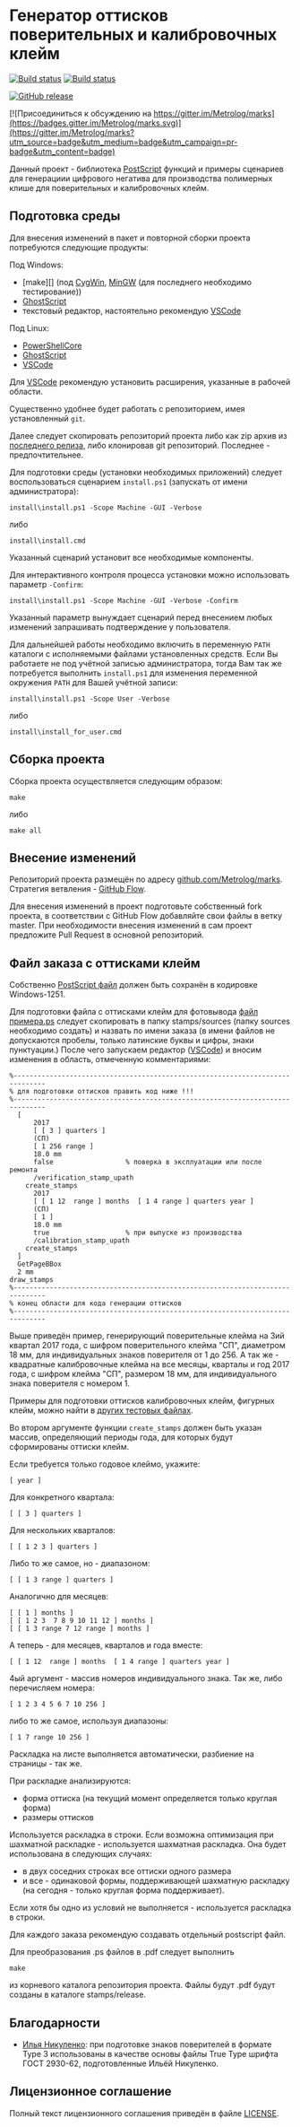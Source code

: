 Генератор оттисков поверительных и калибровочных клейм
======================================================

[![Build status](https://ci.appveyor.com/api/projects/status/github/Metrolog/marks?branch=master&svg=true)](https://ci.appveyor.com/project/sergey-s-betke/marks/branch/master)
[![Build status](https://circleci.com/gh/Metrolog/marks/tree/master.svg?&style=shield&circle-token=7e53954cd6f7704d6897c3f8b21502e6d0e920d7)](https://circleci.com/gh/Metrolog/marks)

[![GitHub release](https://img.shields.io/github/release/Metrolog/marks.svg)](https://github.com/Metrolog/marks/releases)

[![Присоединиться к обсуждению на https://gitter.im/Metrolog/marks](https://badges.gitter.im/Metrolog/marks.svg)](https://gitter.im/Metrolog/marks?utm_source=badge&utm_medium=badge&utm_campaign=pr-badge&utm_content=badge)

Данный проект - библиотека [PostScript][] функций и примеры сценариев для генерациии
цифрового негатива для производства полимерных клише для поверительных и
калибровочных клейм.

Подготовка среды
----------------

Для внесения изменений в пакет и повторной сборки проекта потребуются следующие продукты:

Под Windows:

- [make][] (под [CygWin][], [MinGW][] (для последнего необходимо тестирование))
- [GhostScript][]
- текстовый редактор, настоятельно рекомендую [VSCode][]

Под Linux:

- [PowerShellCore][]
- [GhostScript][]
- [VSCode][]

Для [VSCode][] рекомендую установить расширения, указанные в рабочей области.

Существенно удобнее будет работать с репозиторием, имея установленный `git`.

Далее следует скопировать репозиторий проекта либо как zip архив из [последнего
релиза](https://github.com/Metrolog/marks/releases), либо клонировав git репозиторий.
Последнее - предпочтительнее.

Для подготовки среды (установки необходимых приложений)
следует воспользоваться сценарием `install.ps1` (запускать от имени администратора):

    install\install.ps1 -Scope Machine -GUI -Verbose

либо

    install\install.cmd

Указанный сценарий установит все необходимые компоненты.

Для интерактивного контроля процесса установки можно использовать параметр `-Confirm`:

    install\install.ps1 -Scope Machine -GUI -Verbose -Confirm

Указанный параметр вынуждает сценарий перед внесением любых изменений запрашивать
подтверждение у пользователя.

Для дальнейшей работы необходимо включить в переменную `PATH`
каталоги с исполняемыми файлами установленных средств.
Если Вы работаете не под учётной записью администратора, тогда Вам так же
потребуется выполнить `install.ps1` для изменения переменной окружения `PATH` для
Вашей учётной записи:

    install\install.ps1 -Scope User -Verbose

либо

    install\install_for_user.cmd

Сборка проекта
--------------

Сборка проекта осуществляется следующим образом:

    make

либо

    make all

Внесение изменений
------------------

Репозиторий проекта размещён по адресу [github.com/Metrolog/marks](https://github.com/Metrolog/marks).
Стратегия ветвления - [GitHub Flow](http://githubflow.github.io/).

Для внесения изменений в проект подготовьте собственный fork проекта, в соответствии
с GitHub Flow добавляйте свои файлы в ветку master.
При необходимости внесения изменений в сам проект предложите Pull Request в основной
репозиторий.

Файл заказа с оттисками клейм
-----------------------------

Собственно [PostScript файл](sources/stamps/test.ps) должен быть сохранён в кодировке Windows-1251.

Для подготовки файла с оттисками клейм для фотовывода
[файл примера.ps](stamps/tests/4.1.ps) следует скопировать в папку
stamps/sources (папку sources необходимо создать) и назвать по имени заказа
(в имени файлов не допускаются пробелы, только латинские буквы и цифры, знаки пунктуации.)
После чего запускаем редактор ([VSCode][]) и вносим изменения в область, отмеченную комментариями:

    %------------------------------------------------------------------------------
    % для подготовки оттисков править код ниже !!!
    %------------------------------------------------------------------------------
      [
          2017
          [ [ 3 ] quarters ]
          (СП)
          [ 1 256 range ]
          18.0 mm
          false                  % поверка в эксплуатации или после ремонта
          /verification_stamp_upath
        create_stamps
          2017
          [ [ 1 12  range ] months  [ 1 4 range ] quarters year ]
          (СП)
          [ 1 ]
          18.0 mm
          true                   % при выпуске из производства
          /calibration_stamp_upath
        create_stamps
      ]
      GetPageBBox
      2 mm
    draw_stamps
    %------------------------------------------------------------------------------
    % конец области для кода генерации оттисков
    %------------------------------------------------------------------------------

Выше приведён пример, генерирующий поверительные клейма
на 3ий квартал 2017 года, с шифром поверительного клейма "СП",
диаметром 18 мм, для индивидуальных знаков поверителя от 1 до 256.
А так же - квадратные калибровочные клейма
на все месяцы, кварталы и год 2017 года, с шифром клейма "СП",
размером 18 мм, для индивидуального знака поверителя с номером 1.

Примеры для подготовки оттисков калибровочных клейм, фигурных клейм,
можно найти в [других тестовых файлах](stamps/tests/).

Во втором аргументе функции `create_stamps` должен быть указан
массив, определяющий периоды года, для которых будут сформированы
оттиски клейм.

Если требуется только годовое клеймо, укажите:

    [ year ]

Для конкретного квартала:

    [ [ 3 ] quarters ]

Для нескольких кварталов:

    [ [ 1 2 3 ] quarters ]

Либо то же самое, но - диапазоном:

    [ [ 1 3 range ] quarters ]

Аналогично для месяцев:

    [ [ 1 ] months ]
    [ [ 1 2 3  7 8 9 10 11 12 ] months ]
    [ [ 1 3 range 7 12 range ] months ]

А теперь - для месяцев, кварталов и года вместе:

    [ [ 1 12  range ] months  [ 1 4 range ] quarters year ]

4ый аргумент - массив номеров индивидуального знака.
Так же, либо перечисляем номера:

    [ 1 2 3 4 5 6 7 10 256 ]

либо то же самое, используя диапазоны:

    [ 1 7 range 10 256 ]

Раскладка на листе выполняется автоматически,
разбиение на страницы - так же.

При раскладке анализируются:

- форма оттиска (на текущий момент определяется только
  круглая форма)
- размеры оттисков

Используется раскладка в строки.
Если возможна оптимизация при шахматной раскладке -
используется шахматная раскладка. Она будет использована
в следующих случаях:

- в двух соседних строках все оттиски одного размера
- и все - одинаковой формы, поддерживающей шахматную раскладку
  (на сегодня - только круглая форма поддерживает).

Если хотя бы одно из условий не выполняется - используется
раскладка в строки.

Для каждого заказа рекомендую создавать отдельный postscript файл.

Для преобразования .ps файлов в .pdf следует выполнить

    make

из корневого каталога репозитория проекта.
Файлы будут .pdf будут созданы в каталоге stamps/release.

Благодарности
-------------

- [Илья Никуленко](mailto:nikulenko_iliy@rambler.ru): при подготовке знаков
  поверителей в формате Type 3 использованы в качестве основы файлы
  True Type шрифта ГОСТ 2930-62, подготовленные Ильёй Никуленко.

Лицензионное соглашение
-----------------------

Полный текст лицензионного соглашения приведён в файле [LICENSE](LICENSE).

[PostScript]: https://ru.wikipedia.org/wiki/PostScript
[PostScript Language reference manual]: http://wwwimages.adobe.com/content/dam/Adobe/en/devnet/postscript/pdfs/psrefman.pdf
[CygWin]: http://cygwin.com/install.html "Cygwin"
[MinGW]: http://mingw-w64.org "MinGW"
[CygWin make]: http://cygwin.com/install.html "make"
[GhostScript]: https://www.ghostscript.com/ "GhostScript"
[VSCode]: https://code.visualstudio.com/ "Visual Studio Code"
[PowerShellCore]: https://github.com/PowerShell/PowerShell "PowerShell Core"
